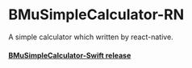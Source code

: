 # BMuSimpleCalculator-RN

A simple calculator which written by react-native.

#### [BMuSimpleCalculator-Swift release](https://github.com/jashion/BMuSimpleCalculator)
